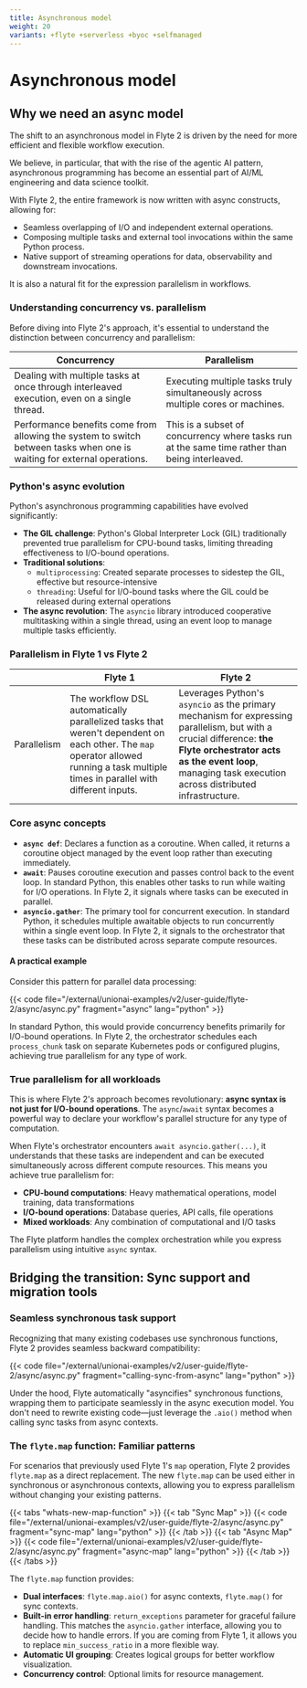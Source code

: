 ```yaml
---
title: Asynchronous model
weight: 20
variants: +flyte +serverless +byoc +selfmanaged
---
```


# Asynchronous model

## Why we need an async model

The shift to an asynchronous model in Flyte 2 is driven by the need for more efficient and flexible workflow execution.

We believe, in particular, that with the rise of the agentic AI pattern, asynchronous programming has become an essential part of AI/ML engineering and data science toolkit.

With Flyte 2, the entire framework is now written with async constructs, allowing for:

- Seamless overlapping of I/O and independent external operations.
- Composing multiple tasks and external tool invocations within the same Python process.
- Native support of streaming operations for data, observability and downstream invocations.

It is also a natural fit for the expression parallelism in workflows.

### Understanding concurrency vs. parallelism

Before diving into Flyte 2's approach, it's essential to understand the distinction between concurrency and parallelism:

| Concurrency | Parallelism |
| --- | --- |
| Dealing with multiple tasks at once through interleaved execution, even on a single thread. | Executing multiple tasks truly simultaneously across multiple cores or machines. |
| Performance benefits come from allowing the system to switch between tasks when one is waiting for external operations. | This is a subset of concurrency where tasks run at the same time rather than being interleaved. |

### Python's async evolution

Python's asynchronous programming capabilities have evolved significantly:

- **The GIL challenge**: Python's Global Interpreter Lock (GIL) traditionally prevented true parallelism for CPU-bound tasks, limiting threading effectiveness to I/O-bound operations.
- **Traditional solutions**:
  - `multiprocessing`: Created separate processes to sidestep the GIL, effective but resource-intensive
  - `threading`: Useful for I/O-bound tasks where the GIL could be released during external operations
- **The async revolution**: The `asyncio` library introduced cooperative multitasking within a single thread, using an event loop to manage multiple tasks efficiently.

### Parallelism in Flyte 1 vs Flyte 2

| | Flyte 1 | Flyte 2 |
| --- | --- | --- |
| Parallelism | The workflow DSL automatically parallelized tasks that weren't dependent on each other. The `map` operator allowed running a task multiple times in parallel with different inputs. | Leverages Python's `asyncio` as the primary mechanism for expressing parallelism, but with a crucial difference: **the Flyte orchestrator acts as the event loop**, managing task execution across distributed infrastructure. |

### Core async concepts

- **`async def`**: Declares a function as a coroutine. When called, it returns a coroutine object managed by the event loop rather than executing immediately.
- **`await`**: Pauses coroutine execution and passes control back to the event loop.
  In standard Python, this enables other tasks to run while waiting for I/O operations.
  In Flyte 2, it signals where tasks can be executed in parallel.
- **`asyncio.gather`**: The primary tool for concurrent execution.
  In standard Python, it schedules multiple awaitable objects to run concurrently within a single event loop.
  In Flyte 2, it signals to the orchestrator that these tasks can be distributed across separate compute resources.

#### A practical example

Consider this pattern for parallel data processing:

{{< code file="/external/unionai-examples/v2/user-guide/flyte-2/async/async.py" fragment="async" lang="python" >}}

In standard Python, this would provide concurrency benefits primarily for I/O-bound operations.
In Flyte 2, the orchestrator schedules each `process_chunk` task on separate Kubernetes pods or configured plugins, achieving true parallelism for any type of work.

### True parallelism for all workloads

This is where Flyte 2's approach becomes revolutionary: **async syntax is not just for I/O-bound operations**.
The `async`/`await` syntax becomes a powerful way to declare your workflow's parallel structure for any type of computation.

When Flyte's orchestrator encounters `await asyncio.gather(...)`, it understands that these tasks are independent and can be executed simultaneously across different compute resources.
This means you achieve true parallelism for:

- **CPU-bound computations**: Heavy mathematical operations, model training, data transformations
- **I/O-bound operations**: Database queries, API calls, file operations
- **Mixed workloads**: Any combination of computational and I/O tasks

The Flyte platform handles the complex orchestration while you express parallelism using intuitive `async` syntax.

## Bridging the transition: Sync support and migration tools

### Seamless synchronous task support

Recognizing that many existing codebases use synchronous functions, Flyte 2 provides seamless backward compatibility:

{{< code file="/external/unionai-examples/v2/user-guide/flyte-2/async/async.py" fragment="calling-sync-from-async" lang="python" >}}

Under the hood, Flyte automatically "asyncifies" synchronous functions, wrapping them to participate seamlessly in the async execution model.
You don't need to rewrite existing code—just leverage the `.aio()` method when calling sync tasks from async contexts.

### The `flyte.map` function: Familiar patterns

For scenarios that previously used Flyte 1's `map` operation, Flyte 2 provides `flyte.map` as a direct replacement.
The new `flyte.map` can be used either in synchronous or asynchronous contexts, allowing you to express parallelism without changing your existing patterns.

{{< tabs "whats-new-map-function" >}}
{{< tab "Sync Map" >}}
{{< code file="/external/unionai-examples/v2/user-guide/flyte-2/async/async.py" fragment="sync-map" lang="python" >}}
{{< /tab >}}
{{< tab "Async Map" >}}
{{< code file="/external/unionai-examples/v2/user-guide/flyte-2/async/async.py" fragment="async-map" lang="python" >}}
{{< /tab >}}
{{< /tabs >}}

The `flyte.map` function provides:

- **Dual interfaces**: `flyte.map.aio()` for async contexts, `flyte.map()` for sync contexts.
- **Built-in error handling**: `return_exceptions` parameter for graceful failure handling. This matches the `asyncio.gather` interface,
  allowing you to decide how to handle errors.
  If you are coming from Flyte 1, it allows you to replace `min_success_ratio` in a more flexible way.
- **Automatic UI grouping**: Creates logical groups for better workflow visualization.
- **Concurrency control**: Optional limits for resource management.
